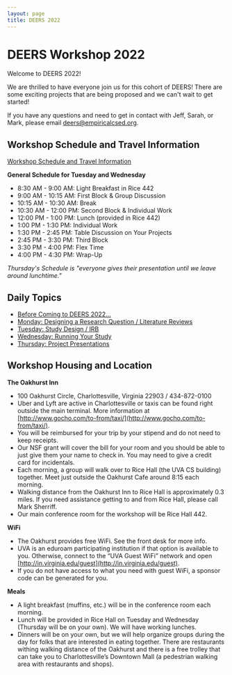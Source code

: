 ```yaml
---
layout: page
title: DEERS 2022
---
```


# DEERS Workshop 2022

Welcome to DEERS 2022!

We are thrilled to have everyone join us for this cohort of DEERS!  There are some exciting projects that are being proposed and we can't wait to get started!

If you have any questions and need to get in contact with Jeff, Sarah, or Mark, please email [deers@empiricalcsed.org](mailto:deers@empiricalcsed.org).

## Workshop Schedule and Travel Information

[Workshop Schedule and Travel Information](https://docs.google.com/document/d/1pzGyaVScD_gZQGwStX3bWQeP88vs9NQ-C_y14Dv0wY0/edit?usp=sharing)

__General Schedule for Tuesday and Wednesday__

* 8:30 AM - 9:00 AM: Light Breakfast in Rice 442
* 9:00 AM - 10:15 AM: First Block & Group Discussion
* 10:15 AM - 10:30 AM: Break
* 10:30 AM - 12:00 PM: Second Block & Individual Work
* 12:00 PM - 1:00 PM: Lunch (provided in Rice 442)
* 1:00 PM - 1:30 PM: Individual Work
* 1:30 PM - 2:45 PM: Table Discussion on Your Projects
* 2:45 PM - 3:30 PM: Third Block
* 3:30 PM - 4:00 PM: Flex Time
* 4:00 PM - 4:30 PM: Wrap-Up

_Thursday's Schedule is "everyone gives their presentation until we leave around lunchtime."_

## Daily Topics

* [Before Coming to DEERS 2022...](/deers2022-beforecoming)
* [Monday: Designing a Research Question / Literature Reviews](/deers2021-monday)
* [Tuesday: Study Design / IRB](/deers2021-tuesday)
* [Wednesday: Running Your Study](/deers2021-wednesday)
* [Thursday: Project Presentations](/deers2021-thursday)

## Workshop Housing and Location

__The Oakhurst Inn__

* 100 Oakhurst Circle, Charlottesville, Virginia 22903 / 434-872-0100
* Uber and Lyft are active in Charlottesville or taxis can be found right outside the main terminal. More information at [http://www.gocho.com/to-from/taxi/](http://www.gocho.com/to-from/taxi/).
* You will be reimbursed for your trip by your stipend and do not need to keep receipts.
* Our NSF grant will cover the bill for your room and you should be able to just give them your name to check in.  You may need to give a credit card for incidentals.
* Each morning, a group will walk over to Rice Hall (the UVA CS building) together.  Meet just outside the Oakhurst Cafe around 8:15 each morning.
* Walking distance from the Oakhurst Inn to Rice Hall is approximately 0.3 miles.  If you need assistance getting to and from Rice Hall, please call Mark Sherriff.
* Our main conference room for the workshop will be Rice Hall 442.

__WiFi__

* The Oakhurst provides free WiFi.  See the front desk for more info.
* UVA is an eduroam participating institution if that option is available to you.  Otherwise, connect to the “UVA Guest WiFi” network and open [http://in.virginia.edu/guest](http://in.virginia.edu/guest).
* If you do not have access to what you need with guest WiFi, a sponsor code can be generated for you.

__Meals__

* A light breakfast (muffins, etc.) will be in the conference room each morning.
* Lunch will be provided in Rice Hall on Tuesday and Wednesday (Thursday will be on your own).  We will have working lunches.
* Dinners will be on your own, but we will help organize groups during the day for folks that are interested in eating together.  There are restaurants withing walking distance of the Oakhurst and there is a free trolley that can take you to Charlottesville’s Downtown Mall (a pedestrian walking area with restaurants and shops).
